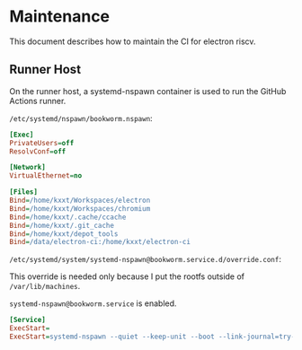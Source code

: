 # Maintenance

This document describes how to maintain the CI for electron riscv.

## Runner Host

On the runner host, a systemd-nspawn container is used to run the GitHub Actions runner.

`/etc/systemd/nspawn/bookworm.nspawn`:

```ini
[Exec]
PrivateUsers=off
ResolvConf=off

[Network]
VirtualEthernet=no

[Files]
Bind=/home/kxxt/Workspaces/electron
Bind=/home/kxxt/Workspaces/chromium
Bind=/home/kxxt/.cache/ccache
Bind=/home/kxxt/.git_cache
Bind=/home/kxxt/depot_tools
Bind=/data/electron-ci:/home/kxxt/electron-ci
```

`/etc/systemd/system/systemd-nspawn@bookworm.service.d/override.conf`:

This override is needed only because I put the rootfs outside of `/var/lib/machines`.

`systemd-nspawn@bookworm.service` is enabled.

```ini
[Service]
ExecStart=
ExecStart=systemd-nspawn --quiet --keep-unit --boot --link-journal=try-guest --network-veth -D /data/nspawn-containers/bookworm -U --settings=override --machine=%i
```

